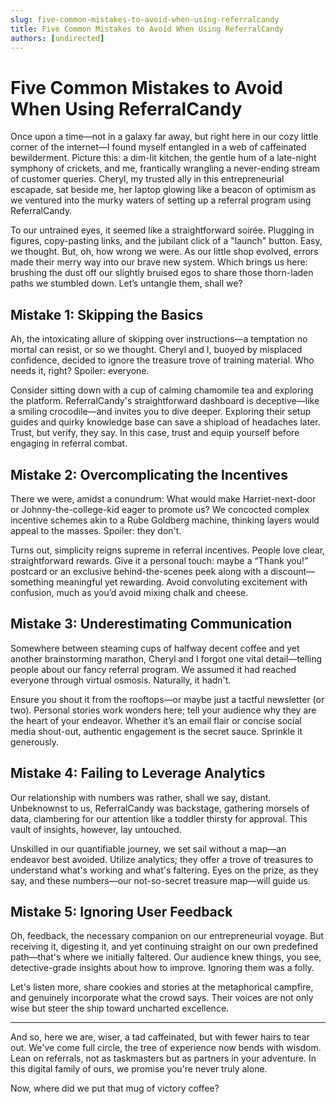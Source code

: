 ```yaml
---
slug: five-common-mistakes-to-avoid-when-using-referralcandy
title: Five Common Mistakes to Avoid When Using ReferralCandy
authors: [undirected]
---
```



# Five Common Mistakes to Avoid When Using ReferralCandy

Once upon a time—not in a galaxy far away, but right here in our cozy little corner of the internet—I found myself entangled in a web of caffeinated bewilderment. Picture this: a dim-lit kitchen, the gentle hum of a late-night symphony of crickets, and me, frantically wrangling a never-ending stream of customer queries. Cheryl, my trusted ally in this entrepreneurial escapade, sat beside me, her laptop glowing like a beacon of optimism as we ventured into the murky waters of setting up a referral program using ReferralCandy.

To our untrained eyes, it seemed like a straightforward soirée. Plugging in figures, copy-pasting links, and the jubilant click of a "launch" button. Easy, we thought. But, oh, how wrong we were. As our little shop evolved, errors made their merry way into our brave new system. Which brings us here: brushing the dust off our slightly bruised egos to share those thorn-laden paths we stumbled down. Let’s untangle them, shall we?

## Mistake 1: Skipping the Basics

Ah, the intoxicating allure of skipping over instructions—a temptation no mortal can resist, or so we thought. Cheryl and I, buoyed by misplaced confidence, decided to ignore the treasure trove of training material. Who needs it, right? Spoiler: everyone.

Consider sitting down with a cup of calming chamomile tea and exploring the platform. ReferralCandy's straightforward dashboard is deceptive—like a smiling crocodile—and invites you to dive deeper. Exploring their setup guides and quirky knowledge base can save a shipload of headaches later. Trust, but verify, they say. In this case, trust and equip yourself before engaging in referral combat.

## Mistake 2: Overcomplicating the Incentives

There we were, amidst a conundrum: What would make Harriet-next-door or Johnny-the-college-kid eager to promote us? We concocted complex incentive schemes akin to a Rube Goldberg machine, thinking layers would appeal to the masses. Spoiler: they don't.

Turns out, simplicity reigns supreme in referral incentives. People love clear, straightforward rewards. Give it a personal touch: maybe a “Thank you!” postcard or an exclusive behind-the-scenes peek along with a discount—something meaningful yet rewarding. Avoid convoluting excitement with confusion, much as you’d avoid mixing chalk and cheese.

## Mistake 3: Underestimating Communication

Somewhere between steaming cups of halfway decent coffee and yet another brainstorming marathon, Cheryl and I forgot one vital detail—telling people about our fancy referral program. We assumed it had reached everyone through virtual osmosis. Naturally, it hadn't.

Ensure you shout it from the rooftops—or maybe just a tactful newsletter (or two). Personal stories work wonders here; tell your audience why they are the heart of your endeavor. Whether it’s an email flair or concise social media shout-out, authentic engagement is the secret sauce. Sprinkle it generously.

## Mistake 4: Failing to Leverage Analytics

Our relationship with numbers was rather, shall we say, distant. Unbeknownst to us, ReferralCandy was backstage, gathering morsels of data, clambering for our attention like a toddler thirsty for approval. This vault of insights, however, lay untouched.

Unskilled in our quantifiable journey, we set sail without a map—an endeavor best avoided. Utilize analytics; they offer a trove of treasures to understand what's working and what's faltering. Eyes on the prize, as they say, and these numbers—our not-so-secret treasure map—will guide us.

## Mistake 5: Ignoring User Feedback

Oh, feedback, the necessary companion on our entrepreneurial voyage. But receiving it, digesting it, and yet continuing straight on our own predefined path—that's where we initially faltered. Our audience knew things, you see, detective-grade insights about how to improve. Ignoring them was a folly.

Let's listen more, share cookies and stories at the metaphorical campfire, and genuinely incorporate what the crowd says. Their voices are not only wise but steer the ship toward uncharted excellence.

---

And so, here we are, wiser, a tad caffeinated, but with fewer hairs to tear out. We've come full circle, the tree of experience now bends with wisdom. Lean on referrals, not as taskmasters but as partners in your adventure. In this digital family of ours, we promise you're never truly alone.

Now, where did we put that mug of victory coffee?